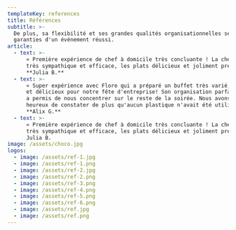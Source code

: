```yaml
---
templateKey: references
title: Références
subtitle: >-
  De plus, sa flexibilité et ses grandes qualités organisationnelles seront les
  garanties d'un événement réussi.
article:
  - text: >-
      « Première expérience de chef à domicile très concluante ! La chef était
      très sympathique et efficace, les plats délicieux et joliment présentés. »
      **Julia B.**
  - text: >-
      « Super expérience avec Flore qui a préparé un buffet très varié, original
      et délicieux pour notre fête d'entreprise! Son organisation parfaite nous
      a permis de nous concentrer sur le reste de la soirée. Nous avons été très
      heureux de constater de plus qu'aucun plastique n'avait été utilisé. »
      **Alix G.**
  - text: >-
      « Première expérience de chef à domicile très concluante ! La chef était
      très sympathique et efficace, les plats délicieux et joliment présentés. »
      Julia B.
image: /assets/choco.jpg
logos:
  - image: /assets/ref-1.jpg
  - image: /assets/ref-1.png
  - image: /assets/ref-2.jpg
  - image: /assets/ref-2.png
  - image: /assets/ref-3.png
  - image: /assets/ref-4.png
  - image: /assets/ref-5.png
  - image: /assets/ref-6.png
  - image: /assets/ref.jpg
  - image: /assets/ref.png
---
```


